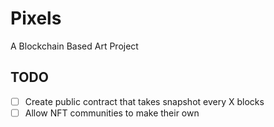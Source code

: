 # Pixels
A Blockchain Based Art Project

## TODO
- [ ] Create public contract that takes snapshot every X blocks
- [ ] Allow NFT communities to make their own
